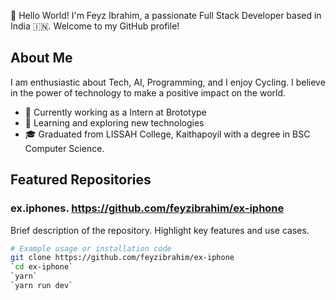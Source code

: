 👋 Hello World! I'm Feyz Ibrahim, a passionate Full Stack Developer based in India 🇮🇳. Welcome to my GitHub profile!

## About Me

I am enthusiastic about Tech, AI, Programming, and I enjoy Cycling. I believe in the power of technology to make a positive impact on the world.

- 💼 Currently working as a Intern at Brototype
- 🌱 Learning and exploring new technologies
- 🎓 Graduated from LISSAH College, Kaithapoyil with a degree in BSC Computer Science.

## Featured Repositories

### ex.iphones. https://github.com/feyzibrahim/ex-iphone

Brief description of the repository. Highlight key features and use cases.

```bash
# Example usage or installation code
git clone https://github.com/feyzibrahim/ex-iphone
`cd ex-iphone`
`yarn`
`yarn run dev`
```
